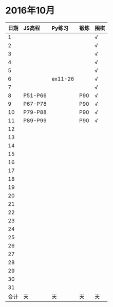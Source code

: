 # 2016年10月

日期|JS高程|Py练习|锻炼|围棋|
:---|:-----|:-----|:---|:---|
1||||√|
2||||√|
3||||√|
4||||√|
5||||√|
6||ex11-26||√|
7||||√|
8|P51-P66||P90|√|
9|P67-P78||P90|√|
10|P79-P88||P90|√|
11|P89-P99||P90|√|
12|||||
13|||||
14|||||
15|||||
16|||||
17|||||
18|||||
19|||||
20|||||
21|||||
22|||||
23|||||
24|||||
25|||||
26|||||
27|||||
28|||||
29|||||
30|||||
31|||||
合计|天|天|天|天|